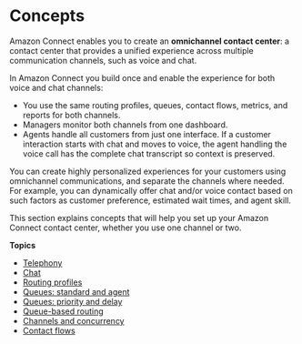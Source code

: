 # Concepts<a name="connect-concepts"></a>

Amazon Connect enables you to create an **omnichannel contact center**: a contact center that provides a unified experience across multiple communication channels, such as voice and chat\.

In Amazon Connect you build once and enable the experience for both voice and chat channels:
+ You use the same routing profiles, queues, contact flows, metrics, and reports for both channels\.
+ Managers monitor both channels from one dashboard\.
+ Agents handle all customers from just one interface\. If a customer interaction starts with chat and moves to voice, the agent handling the voice call has the complete chat transcript so context is preserved\. 

You can create highly personalized experiences for your customers using omnichannel communications, and separate the channels where needed\. For example, you can dynamically offer chat and/or voice contact based on such factors as customer preference, estimated wait times, and agent skill\. 

This section explains concepts that will help you set up your Amazon Connect contact center, whether you use one channel or two\. 

**Topics**
+ [Telephony](concepts-telephony.md)
+ [Chat](chat.md)
+ [Routing profiles](concepts-routing.md)
+ [Queues: standard and agent](concepts-queues-standard-and-agent.md)
+ [Queues: priority and delay](concepts-routing-profiles-priority.md)
+ [Queue\-based routing](concepts-queue-based-routing.md)
+ [Channels and concurrency](channels-and-concurrency.md)
+ [Contact flows](concepts-contact-flows.md)